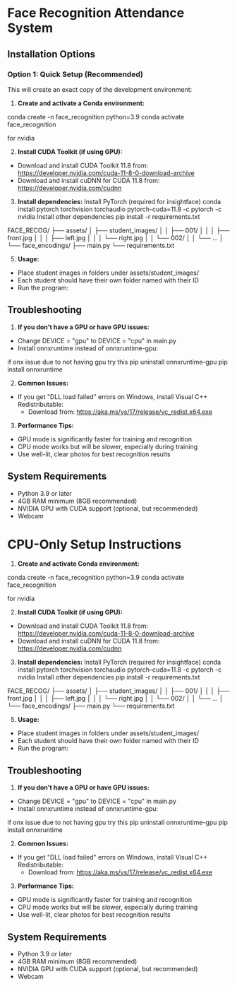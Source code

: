 # Face Recognition Attendance System

## Installation Options

### Option 1: Quick Setup (Recommended)
This will create an exact copy of the development environment:

1. **Create and activate a Conda environment:**

conda create -n face_recognition python=3.9
conda activate face_recognition

for nvidia 


2. **Install CUDA Toolkit (if using GPU):**
- Download and install CUDA Toolkit 11.8 from: https://developer.nvidia.com/cuda-11-8-0-download-archive
- Download and install cuDNN for CUDA 11.8 from: https://developer.nvidia.com/cudnn

3. **Install dependencies:**
Install PyTorch (required for insightface)
conda install pytorch torchvision torchaudio pytorch-cuda=11.8 -c pytorch -c nvidia
Install other dependencies
pip install -r requirements.txt

FACE_RECOG/
├── assets/
│ ├── student_images/
│ │ ├── 001/
│ │ │ ├── front.jpg
│ │ │ ├── left.jpg
│ │ │ └── right.jpg
│ │ └── 002/
│ │ └── ...
│ └── face_encodings/
├── main.py
└── requirements.txt


5. **Usage:**
- Place student images in folders under assets/student_images/
- Each student should have their own folder named with their ID
- Run the program:


## Troubleshooting

1. **If you don't have a GPU or have GPU issues:**
- Change DEVICE = "gpu" to DEVICE = "cpu" in main.py
- Install onnxruntime instead of onnxruntime-gpu:


if onx issue due to not having gpu
try this 
pip uninstall onnxruntime-gpu
pip install onnxruntime


2. **Common Issues:**
- If you get "DLL load failed" errors on Windows, install Visual C++ Redistributable:
  - Download from: https://aka.ms/vs/17/release/vc_redist.x64.exe

3. **Performance Tips:**
- GPU mode is significantly faster for training and recognition
- CPU mode works but will be slower, especially during training
- Use well-lit, clear photos for best recognition results

## System Requirements

- Python 3.9 or later
- 4GB RAM minimum (8GB recommended)
- NVIDIA GPU with CUDA support (optional, but recommended)
- Webcam

# CPU-Only Setup Instructions

1. **Create and activate Conda environment:**

conda create -n face_recognition python=3.9
conda activate face_recognition

for nvidia 


2. **Install CUDA Toolkit (if using GPU):**
- Download and install CUDA Toolkit 11.8 from: https://developer.nvidia.com/cuda-11-8-0-download-archive
- Download and install cuDNN for CUDA 11.8 from: https://developer.nvidia.com/cudnn

3. **Install dependencies:**
Install PyTorch (required for insightface)
conda install pytorch torchvision torchaudio pytorch-cuda=11.8 -c pytorch -c nvidia
Install other dependencies
pip install -r requirements.txt

FACE_RECOG/
├── assets/
│ ├── student_images/
│ │ ├── 001/
│ │ │ ├── front.jpg
│ │ │ ├── left.jpg
│ │ │ └── right.jpg
│ │ └── 002/
│ │ └── ...
│ └── face_encodings/
├── main.py
└── requirements.txt


5. **Usage:**
- Place student images in folders under assets/student_images/
- Each student should have their own folder named with their ID
- Run the program:


## Troubleshooting

1. **If you don't have a GPU or have GPU issues:**
- Change DEVICE = "gpu" to DEVICE = "cpu" in main.py
- Install onnxruntime instead of onnxruntime-gpu:


if onx issue due to not having gpu
try this 
pip uninstall onnxruntime-gpu
pip install onnxruntime


2. **Common Issues:**
- If you get "DLL load failed" errors on Windows, install Visual C++ Redistributable:
  - Download from: https://aka.ms/vs/17/release/vc_redist.x64.exe

3. **Performance Tips:**
- GPU mode is significantly faster for training and recognition
- CPU mode works but will be slower, especially during training
- Use well-lit, clear photos for best recognition results

## System Requirements

- Python 3.9 or later
- 4GB RAM minimum (8GB recommended)
- NVIDIA GPU with CUDA support (optional, but recommended)
- Webcam
